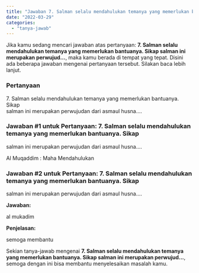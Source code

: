 ```yaml
---
title: "Jawaban 7. Salman selalu mendahulukan temanya yang memerlukan bantuanya. Sikap salman ini merupakan perwujud..."
date: "2022-03-29"
categories: 
  - "tanya-jawab"
---
```


Jika kamu sedang mencari jawaban atas pertanyaan: **7\. Salman selalu mendahulukan temanya yang memerlukan bantuanya. Sikap salman ini merupakan perwujud...**, maka kamu berada di tempat yang tepat. Disini ada beberapa jawaban mengenai pertanyaan tersebut. Silakan baca lebih lanjut.

### Pertanyaan

7\. Salman selalu mendahulukan temanya yang memerlukan bantuanya. Sikap  
salman ini merupakan perwujudan dari asmaul husna....​

### Jawaban #1 untuk Pertanyaan: 7. Salman selalu mendahulukan temanya yang memerlukan bantuanya. Sikap  
salman ini merupakan perwujudan dari asmaul husna....​

Al Muqaddim : Maha Mendahulukan

### Jawaban #2 untuk Pertanyaan: 7. Salman selalu mendahulukan temanya yang memerlukan bantuanya. Sikap  
salman ini merupakan perwujudan dari asmaul husna....​

**Jawaban:**

al mukadim

**Penjelasan:**

semoga membantu

Sekian tanya-jawab mengenai **7\. Salman selalu mendahulukan temanya yang memerlukan bantuanya. Sikap salman ini merupakan perwujud...**, semoga dengan ini bisa membantu menyelesaikan masalah kamu.
